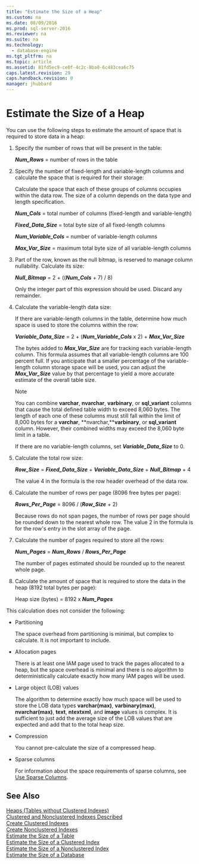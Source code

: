 ```yaml
---
title: "Estimate the Size of a Heap"
ms.custom: na
ms.date: 08/09/2016
ms.prod: sql-server-2016
ms.reviewer: na
ms.suite: na
ms.technology: 
  - database-engine
ms.tgt_pltfrm: na
ms.topic: article
ms.assetid: 81fd5ec9-ce0f-4c2c-8ba0-6c483cea6c75
caps.latest.revision: 29
caps.handback.revision: 0
manager: jhubbard
---
```

# Estimate the Size of a Heap
You can use the following steps to estimate the amount of space that is required to store data in a heap:  
  
1.  Specify the number of rows that will be present in the table:  
  
     ***Num_Rows***  = number of rows in the table  
  
2.  Specify the number of fixed-length and variable-length columns and calculate the space that is required for their storage:  
  
     Calculate the space that each of these groups of columns occupies within the data row. The size of a column depends on the data type and length specification.  
  
     ***Num_Cols***  = total number of columns (fixed-length and variable-length)  
  
     ***Fixed_Data_Size***  = total byte size of all fixed-length columns  
  
     ***Num_Variable_Cols***  = number of variable-length columns  
  
     ***Max_Var_Size***  = maximum total byte size of all variable-length columns  
  
3.  Part of the row, known as the null bitmap, is reserved to manage column nullability. Calculate its size:  
  
     ***Null_Bitmap***  = 2 + ((***Num_Cols*** + 7) / 8)  
  
     Only the integer part of this expression should be used. Discard any remainder.  
  
4.  Calculate the variable-length data size:  
  
     If there are variable-length columns in the table, determine how much space is used to store the columns within the row:  
  
     ***Variable_Data_Size***  = 2 + (***Num_Variable_Cols*** x 2) + ***Max_Var_Size***  
  
     The bytes added to ***Max_Var_Size*** are for tracking each variable-length column. This formula assumes that all variable-length columns are 100 percent full. If you anticipate that a smaller percentage of the variable-length column storage space will be used, you can adjust the ***Max_Var_Size*** value by that percentage to yield a more accurate estimate of the overall table size.  
  
    > [!NOTE]  
    >  You can combine **varchar**, **nvarchar**, **varbinary**, or **sql_variant** columns that cause the total defined table width to exceed 8,060 bytes. The length of each one of these columns must still fall within the limit of 8,000 bytes for a **varchar**, **nvarchar,****varbinary**, or **sql_variant** column. However, their combined widths may exceed the 8,060 byte limit in a table.  
  
     If there are no variable-length columns, set ***Variable_Data_Size*** to 0.  
  
5.  Calculate the total row size:  
  
     ***Row_Size***  = ***Fixed_Data_Size*** + ***Variable_Data_Size*** + ***Null_Bitmap*** + 4  
  
     The value 4 in the formula is the row header overhead of the data row.  
  
6.  Calculate the number of rows per page (8096 free bytes per page):  
  
     ***Rows_Per_Page***  = 8096 / (***Row_Size*** + 2)  
  
     Because rows do not span pages, the number of rows per page should be rounded down to the nearest whole row. The value 2 in the formula is for the row's entry in the slot array of the page.  
  
7.  Calculate the number of pages required to store all the rows:  
  
     ***Num_Pages***  = ***Num_Rows*** / ***Rows_Per_Page***  
  
     The number of pages estimated should be rounded up to the nearest whole page.  
  
8.  Calculate the amount of space that is required to store the data in the heap (8192 total bytes per page):  
  
     Heap size (bytes) = 8192 x ***Num_Pages***  
  
 This calculation does not consider the following:  
  
-   Partitioning  
  
     The space overhead from partitioning is minimal, but complex to calculate. It is not important to include.  
  
-   Allocation pages  
  
     There is at least one IAM page used to track the pages allocated to a heap, but the space overhead is minimal and there is no algorithm to deterministically calculate exactly how many IAM pages will be used.  
  
-   Large object (LOB) values  
  
     The algorithm to determine exactly how much space will be used to store the LOB data types **varchar(max)**, **varbinary(max)**, **nvarchar(max)**, **text**, **ntextxml**, and **image** values is complex. It is sufficient to just add the average size of the LOB values that are expected and add that to the total heap size.  
  
-   Compression  
  
     You cannot pre-calculate the size of a compressed heap.  
  
-   Sparse columns  
  
     For information about the space requirements of sparse columns, see [Use Sparse Columns](../../Topics/TopicNameNotContainA/Use-Sparse-Columns.md).  
  
## See Also  
 [Heaps (Tables without Clustered Indexes)](../../Topics/TopicNameNotContainA/Heaps--Tables-without-Clustered-Indexes-.md)   
 [Clustered and Nonclustered Indexes Described](../../Topics/TopicNameNotContainA/Clustered-and-Nonclustered-Indexes-Described.md)   
 [Create Clustered Indexes](../../Topics/TopicNameNotContainA/Create-Clustered-Indexes.md)   
 [Create Nonclustered Indexes](../../Topics/TopicNameNotContainA/Create-Nonclustered-Indexes.md)   
 [Estimate the Size of a Table](../../Topics/TopicNameContainA/Estimate-the-Size-of-a-Table.md)   
 [Estimate the Size of a Clustered Index](../../Topics/TopicNameContainA/Estimate-the-Size-of-a-Clustered-Index.md)   
 [Estimate the Size of a Nonclustered Index](../../Topics/TopicNameContainA/Estimate-the-Size-of-a-Nonclustered-Index.md)   
 [Estimate the Size of a Database](../../Topics/TopicNameContainA/Estimate-the-Size-of-a-Database.md)